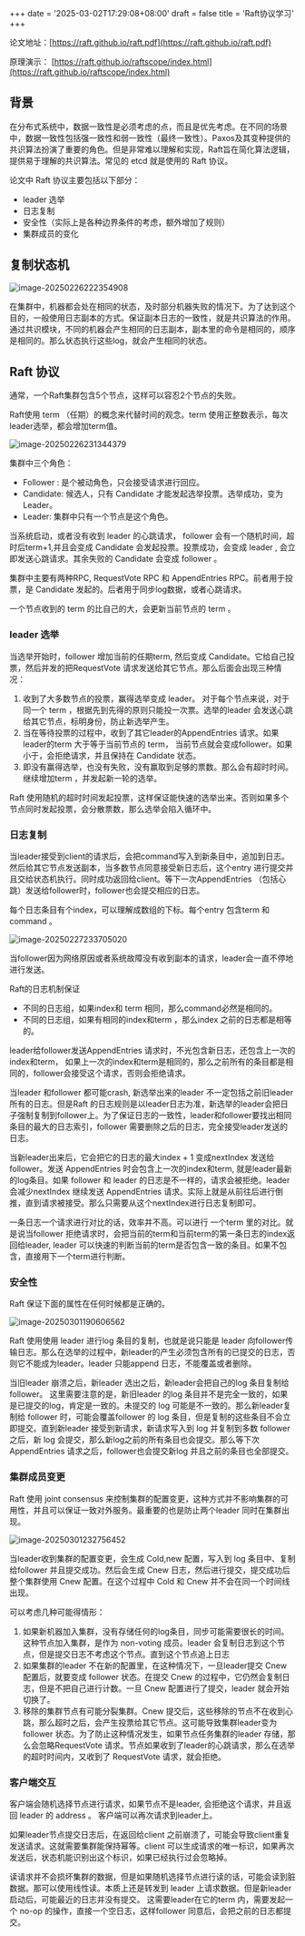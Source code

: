 +++
date = '2025-03-02T17:29:08+08:00'
draft = false 
title = 'Raft协议学习'
+++

论文地址：[https://raft.github.io/raft.pdf](https://raft.github.io/raft.pdf)

原理演示： [https://raft.github.io/raftscope/index.html](https://raft.github.io/raftscope/index.html)

## 背景

在分布式系统中，数据一致性是必须考虑的点，而且是优先考虑。在不同的场景中，数据一致性包括强一致性和弱一致性（最终一致性）。Paxos及其变种提供的共识算法扮演了重要的角色。但是非常难以理解和实现，Raft旨在简化算法逻辑，提供易于理解的共识算法。常见的 etcd 就是使用的 Raft 协议。

论文中 Raft 协议主要包括以下部分：

* leader 选举
* 日志复制
* 安全性（实际上是各种边界条件的考虑，额外增加了规则）
* 集群成员的变化

## 复制状态机



![image-20250226222354908](images/image-20250226222354908.png)

在集群中，机器都会处在相同的状态，及时部分机器失败的情况下。为了达到这个目的，一般使用日志副本的方式。保证副本日志的一致性，就是共识算法的作用。通过共识模块，不同的机器会产生相同的日志副本，副本里的命令是相同的，顺序是相同的。那么状态执行这些log，就会产生相同的状态。

## Raft 协议

通常，一个Raft集群包含5个节点，这样可以容忍2个节点的失败。

Raft使用 term （任期）的概念来代替时间的观念。term 使用正整数表示，每次leader选举，都会增加term值。

![image-20250226231344379](images/image-20250226231344379.png)

集群中三个角色：

* Follower : 是个被动角色，只会接受请求进行回应。
* Candidate: 候选人，只有 Candidate 才能发起选举投票。选举成功，变为 Leader。
* Leader: 集群中只有一个节点是这个角色。 

当系统启动，或者没有收到 leader 的心跳请求， follower 会有一个随机时间，超时后term+1,并且会变成 Candidate 会发起投票。投票成功，会变成 leader , 会立即发送心跳请求。其余失败的 Candidate 会变成 follower 。

集群中主要有两种RPC, RequestVote RPC 和 AppendEntries RPC。前者用于投票，是 Candidate 发起的。后者用于同步log数据，或者心跳请求。

一个节点收到的 term 的比自己的大，会更新当前节点的 term 。 

### leader 选举

当选举开始时，follower 增加当前的任期term, 然后变成 Candidate。它给自己投票，然后并发的把RequestVote 请求发送给其它节点。那么后面会出现三种情况：

1. 收到了大多数节点的投票，赢得选举变成 leader。 对于每个节点来说，对于同一个 term ，根据先到先得的原则只能投一次票。选举的leader 会发送心跳给其它节点，标明身份，防止新选举产生。
2. 当在等待投票的过程中，收到了其它leader的AppendEntries 请求。如果leader的term 大于等于当前节点的 term， 当前节点就会变成follower。如果小于，会拒绝请求，并且保持在 Candidate 状态。
3. 即没有赢得选举，也没有失败，没有赢取到足够的票数。那么会有超时时间。继续增加term ，并发起新一轮的选举。

Raft 使用随机的超时时间发起投票，这样保证能快速的选举出来。否则如果多个节点同时发起投票，会分散票数，那么选举会陷入循环中。

### 日志复制

当leader接受到client的请求后，会把command写入到新条目中，追加到日志。然后给其它节点发送副本，当多数节点同意接受新日志后，这个entry 进行提交并且交给状态机执行。同时成功返回给client。等下一次AppendEntries （包括心跳）发送给follower时，follower也会提交相应的日志。

每个日志条目有个index，可以理解成数组的下标。每个entry 包含term 和 command 。

![image-20250227233705020](images/image-20250227233705020.png)

当follower因为网络原因或者系统故障没有收到副本的请求，leader会一直不停地进行发送。

Raft的日志机制保证

*  不同的日志组，如果index和 term 相同，那么command必然是相同的。
* 不同的日志组，如果有相同的index和term ，那么index 之前的日志都是相等的。

leader给follower发送AppendEntries 请求时，不光包含新日志，还包含上一次的index和term， 如果上一次的index和term是相同的，那么之前所有的条目都是相同的，follower会接受这个请求，否则会拒绝请求。

当leader 和follower 都可能crash, 新选举出来的leader 不一定包括之前旧leader所有的日志。但是Raft 的日志规则是以leader日志为准，新选举的leader会把日子强制复制到follower上。为了保证日志的一致性，leader和follower要找出相同条目的最大的日志索引，follower 需要删除之后的日志，完全接受leader发送的日志。

当新leader出来后，它会把它的日志的最大index + 1 变成nextIndex 发送给 follower。发送 AppendEntries  时会包含上一次的index和term, 就是leader最新的log条目。如果 follower 和 leader 的日志是不一样的，请求会被拒绝。leader会减少nextIndex 继续发送 AppendEntries  请求。实际上就是从前往后进行倒推，直到请求被接受。那么只需要从这个nextIndex进行日志复制即可。

一条日志一个请求进行对比的话，效率并不高。可以进行 一个term 里的对比。就是说当follower 拒绝请求时，会把当前的term和当前term的第一条日志的index返回给leader, leader 可以快速的判断当前的term是否包含一致的条目。如果不包含，直接用下一个term进行判断。

### 安全性

Raft 保证下面的属性在任何时候都是正确的。

![image-20250301190606562](images/image-20250301190606562.png)

Raft 使用使用 leader 进行log 条目的复制，也就是说只能是 leader 向follower传输日志。那么在选举的过程中，新leader的产生必须包含所有的已提交的日志，否则它不能成为leader。leader 只能append 日志，不能覆盖或者删除。

当旧leader 崩溃之后，新leader 选出之后，新leader会把自己的log 条目复制给 follower。 这里需要注意的是，新旧leader 的log 条目并不是完全一致的，如果是已提交的log，肯定是一致的。未提交的 log 可能是不一致的。那么新leader复制给 follower 时，可能会覆盖follower 的 log 条目，但是复制的这些条目不会立即提交。直到新leader 接受到新请求，新请求写入到 log 并复制到多数 follower 之后，新 log 会提交，那么新log之前的所有条目也会提交。那么等下次 AppendEntries  请求之后，follower也会提交新log 并且之前的条目也全部提交。

### 集群成员变更

Raft 使用 joint consensus 来控制集群的配置变更，这种方式并不影响集群的可用性，并且可以保证一致对外服务。最重要的也是防止两个leader 同时在集群出现。

![image-20250301232756452](images/image-20250301232756452.png)

当leader收到集群的配置变更，会生成 Cold,new 配置，写入到 log 条目中、复制给follower 并且提交成功。然后会生成 Cnew 日志，然后进行提交，提交成功后 整个集群使用 Cnew 配置。在这个过程中 Cold 和 Cnew  并不会在同一个时间线出现。

可以考虑几种可能得情形：

1. 如果新机器加入集群，没有存储任何的log条目，同步可能需要很长的时间。这种节点加入集群，是作为 non-voting 成员。leader 会复制日志到这个节点，但是提交日志不考虑这个节点。直到这个节点追上日志
2. 如果集群的leader 不在新的配置里，在这种情况下，一旦leader提交 Cnew 配置后，就要变成 follower 状态。在提交 Cnew 的过程中，它仍然会复制日志，但是不把自己进行计数。一旦 Cnew 配置进行了提交，leader 就会开始切换了。 
3. 移除的集群节点有可能分裂集群。Cnew 提交后，这些移除的节点不在收到心跳，那么超时之后，会产生投票给其它节点。这可能导致集群leader变为 follower 状态。为了防止这种情况发生，如果节点任务集群的leader 存储，那么会忽略RequestVote 请求。节点如果收到了leader的心跳请求，那么在选举的超时时间内，又收到了 RequestVote  请求，就会拒绝。

### 客户端交互

客户端会随机选择节点进行请求，如果节点不是leader, 会拒绝这个请求，并且返回 leader 的 address 。 客户端可以再次请求到leader上。

如果leader节点提交日志后，在返回给client 之前崩溃了，可能会导致client重复发送请求。这就需要集群能保持幂等。client 可以生成请求的唯一标识，如果再次发送后，状态机能识别出这个标识，如果已经执行过会忽略掉。

读请求并不会损坏集群的数据，但是如果随机选择节点进行读的话，可能会读到脏数据。那可以使用线性读。本质上还是转发到 leader 上请求数据。但是新leader 启动后，可能最近的日志并没有提交。 这需要leader在它的term 内，需要发起一个 no-op 的操作，直接一个空日志，这样follower 同意后，会把之前的日志都提交。
